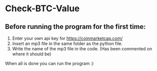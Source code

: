 # Check-BTC-Value

## Before running the program for the first time:
  1. Enter your own api key for https://coinmarketcap.com/
  2. Insert an mp3 file in the same folder as the python file.
  3. Write the name of the mp3 file in the code. (Has been commented on where it should be)

When all is done you can run the program :)